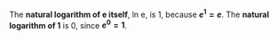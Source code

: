 The **natural logarithm of e itself**, ln e, is 1, because **$e^1 = e$**.
The **natural logarithm of 1** is 0, since **$e^0 = 1$**.

